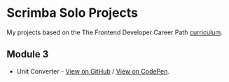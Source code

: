 # Scrimba Solo Projects

My projects based on the The Frontend Developer Career Path [curriculum](https://scrimba.com/learn/frontend).

## Module 3

- Unit Converter - [View on GitHub](https://arcismd.github.io/scrimba/solo-project-unit-converter/) / [View on CodePen](https://codepen.io/arcismd/pen/eYVNGaX).

